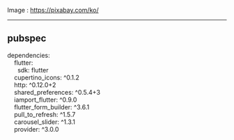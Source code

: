 
Image : https://pixabay.com/ko/

-------------------------------------
pubspec
-------------------------------------

dependencies:  
  &nbsp; &nbsp; flutter:  
  &nbsp; &nbsp; &nbsp; sdk: flutter  
  &nbsp; &nbsp; cupertino_icons: ^0.1.2  
  &nbsp; &nbsp; http: ^0.12.0+2  
  &nbsp; &nbsp; shared_preferences: ^0.5.4+3  
  &nbsp; &nbsp; iamport_flutter: ^0.9.0  
  &nbsp; &nbsp; flutter_form_builder: ^3.6.1  
  &nbsp; &nbsp; pull_to_refresh: ^1.5.7  
  &nbsp; &nbsp; carousel_slider: ^1.3.1  
  &nbsp; &nbsp; provider: ^3.0.0  
  
  
